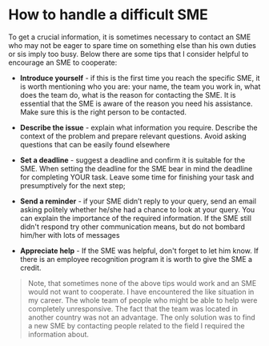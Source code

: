 # How to handle a difficult SME

To get a crucial information, it is sometimes necessary to contact an SME who may not be eager to spare time on something else than his own duties or sis imply too busy. Below there are some tips that I consider helpful to encourage an SME to cooperate: 

- **Introduce yourself** - if this is the first time you reach the specific SME, it is worth mentioning who you are: your name, the team you work in, what does the team do, what is the reason for contacting the SME. It is essential that the SME is aware of the reason you need his assistance. Make sure this is the right person to be contacted.

- **Describe the issue** - explain what information you require. Describe the context of the problem and prepare relevant questions. Avoid asking questions that can be easily found elsewhere

- **Set a deadline** - suggest a deadline and confirm it is suitable for the SME. When setting the deadline for the SME bear in mind the deadline for completing YOUR task. Leave some time for finishing your task and presumptively for the next step;

- **Send a reminder** - if your SME didn’t reply to your query, send an email asking politely whether he/she had a chance to look at your query.  You can explain the importance of the required information. If the SME still didn't respond try other communication means, but do not bombard him/her with lots of messages  

 - **Appreciate help** - If the SME was helpful, don't forget to let him know. If there is an employee recognition program it is worth to give the SME a credit.  
  > Note, that sometimes none of the above tips would work and an SME would not want to cooperate. I have encountered the like situation in my career. The whole team of people who might be able to help were completely unresponsive. The fact that the team was located in another country was not an advantage. The only solution was to find a new SME by contacting people related to the field I required the information about. 

